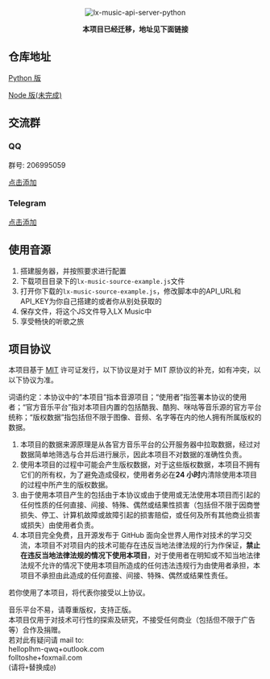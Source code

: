 <div align="center">

![lx-music-api-server-python](https://socialify.git.ci/lxmusics/lx-music-api-server/image?description=1&font=Inter&forks=1&issues=1&language=1&name=1&owner=1&pulls=1&stargazers=1&theme=Auto)

**本项目已经迁移，地址见下面链接**

</div>

## 仓库地址

[Python 版](https://github.com/lxmusics/lx-music-api-server-python)

[Node 版(未完成)](https://github.com/lxmusics/lx-music-api-server-node)

## 交流群

### QQ

群号: 206995059

[点击添加](https://qm.qq.com/cgi-bin/qm/qr?_wv=1027&k=117h8X7TPBWMLwK0Nec_TkdFpqsSs7LJ&group_code=206995059)  

### Telegram

[点击添加](https://t.me/LXMusicApi)

## 使用音源
1. 搭建服务器，并按照要求进行配置
2. 下载项目目录下的`lx-music-source-example.js`文件
3. 打开你下载的`lx-music-source-example.js`，修改脚本中的API_URL和API_KEY为你自己搭建的或者你从别处获取的
4. 保存文件，将这个JS文件导入LX Music中
5. 享受畅快的听歌之旅

## 项目协议

本项目基于 [MIT](https://github.com/lxmusics/lx-music-api-server/blob/main/LICENSE) 许可证发行，以下协议是对于 MIT 原协议的补充，如有冲突，以以下协议为准。

词语约定：本协议中的“本项目”指本音源项目；“使用者”指签署本协议的使用者；“官方音乐平台”指对本项目内置的包括酷我、酷狗、咪咕等音乐源的官方平台统称；“版权数据”指包括但不限于图像、音频、名字等在内的他人拥有所属版权的数据。

1. 本项目的数据来源原理是从各官方音乐平台的公开服务器中拉取数据，经过对数据简单地筛选与合并后进行展示，因此本项目不对数据的准确性负责。
2. 使用本项目的过程中可能会产生版权数据，对于这些版权数据，本项目不拥有它们的所有权，为了避免造成侵权，使用者务必在**24 小时**内清除使用本项目的过程中所产生的版权数据。
3. 由于使用本项目产生的包括由于本协议或由于使用或无法使用本项目而引起的任何性质的任何直接、间接、特殊、偶然或结果性损害（包括但不限于因商誉损失、停工、计算机故障或故障引起的损害赔偿，或任何及所有其他商业损害或损失）由使用者负责。
4. 本项目完全免费，且开源发布于 GitHub 面向全世界人用作对技术的学习交流，本项目不对项目内的技术可能存在违反当地法律法规的行为作保证，**禁止在违反当地法律法规的情况下使用本项目**，对于使用者在明知或不知当地法律法规不允许的情况下使用本项目所造成的任何违法违规行为由使用者承担，本项目不承担由此造成的任何直接、间接、特殊、偶然或结果性责任。

若你使用了本项目，将代表你接受以上协议。

音乐平台不易，请尊重版权，支持正版。  
本项目仅用于对技术可行性的探索及研究，不接受任何商业（包括但不限于广告等）合作及捐赠。  
若对此有疑问请 mail to:  
helloplhm-qwq+outlook.com  
folltoshe+foxmail.com  
(请将`+`替换成`@`)
